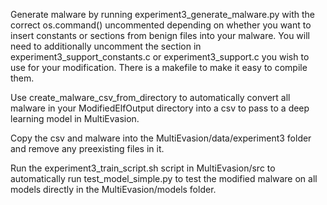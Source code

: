 Generate malware by running experiment3_generate_malware.py with the correct os.command() uncommented depending on whether you want to insert constants or sections from benign files into your malware. You will need to additionally uncomment the section in experiment3_support_constants.c or experiment3_support.c you wish to use for your modification. There is a makefile to make it easy to compile them.

Use create_malware_csv_from_directory to automatically convert all malware in your ModifiedElfOutput directory into a csv to pass to a deep learning model in MultiEvasion.

Copy the csv and malware into the MultiEvasion/data/experiment3 folder and remove any preexisting files in it.

Run the experiment3_train_script.sh script in MultiEvasion/src to automatically run test_model_simple.py to test the modified malware on all models directly in the MultiEvasion/models folder.